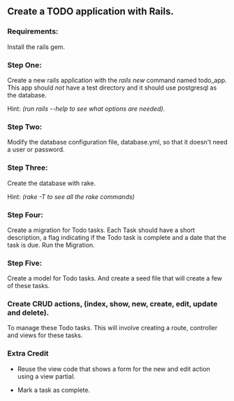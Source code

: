 ## Create a TODO application with Rails.

### Requirements:
Install the rails gem.

### Step One:
Create a new rails application with the *rails new* command named todo_app. This app should *not* have a test directory and it should use postgresql as the database.

Hint: *(run rails --help to see what options are needed)*. 
### Step Two: 
Modify the database configuration file, database.yml, so that it doesn't need a user or password.
    
### Step Three:
Create the database with rake. 

Hint: *(rake -T to see all the rake commands)*
	
### Step Four:
Create a migration for Todo tasks. Each Task should have a short description, a flag indicating if the Todo 	task is complete and a date that the task is due.
    Run the Migration.

### Step Five:
Create a model for Todo tasks. And create a seed file that will create a few of these tasks.
    

### Create CRUD actions, (index, show, new, create, edit, update and delete).
To manage these Todo tasks. This will involve creating a route, controller and views for these tasks.
	
### Extra Credit
- Reuse the view code that shows a form for the new and edit action using a view partial.

- Mark a task as complete.	
    
    